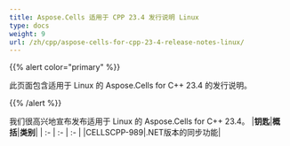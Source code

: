 ```yaml
---
title: Aspose.Cells 适用于 CPP 23.4 发行说明 Linux
type: docs
weight: 9
url: /zh/cpp/aspose-cells-for-cpp-23-4-release-notes-linux/
---
```

{{% alert color="primary" %}}

此页面包含适用于 Linux 的 Aspose.Cells for C++ 23.4 的发行说明。

{{% /alert %}}

我们很高兴地宣布发布适用于 Linux 的 Aspose.Cells for C++ 23.4。
|**钥匙**|**概括**|**类别**|
| :- | :- | :- |
|CELLSCPP-989|.NET版本的同步功能|
